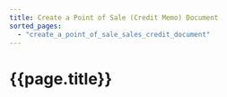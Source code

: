 ```yaml
---
title: Create a Point of Sale (Credit Memo) Document
sorted_pages:
  - "create_a_point_of_sale_sales_credit_document"
---
```

# {{page.title}}
